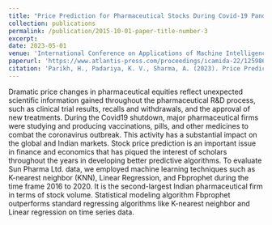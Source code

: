 ```yaml
---
title: "Price Prediction for Pharmaceutical Stocks During Covid-19 Pandemic"
collection: publications
permalink: /publication/2015-10-01-paper-title-number-3
excerpt: 
date: 2023-05-01
venue: 'International Conference on Applications of Machine Intelligence and Data Analytics (ICAMIDA 2022)'
paperurl: 'https://www.atlantis-press.com/proceedings/icamida-22/125986299'
citation: 'Parikh, H., Padariya, K. V., Sharma, A. (2023). Price Prediction for Pharmaceutical Stocks During Covid-19 Pandemic. Proceedings of the International Conference on Applications of Machine Intelligence and Data Analytics (ICAMIDA 2022), 61-68. Atlantis Press.'
---
```

Dramatic price changes in pharmaceutical equities reflect unexpected scientific information gained throughout the pharmaceutical R&D process, such as clinical trial results, recalls and withdrawals, and the approval of new treatments. During the Covid19 shutdown, major pharmaceutical firms were studying and producing vaccinations, pills, and other medicines to combat the coronavirus outbreak. This activity has a substantial impact on the global and Indian markets. Stock price prediction is an important issue in finance and economics that has piqued the interest of scholars throughout the years in developing better predictive algorithms. To evaluate Sun Pharma Ltd. data, we employed machine learning techniques such as K-nearest neighbor (KNN), Linear Regression, and Fbprophet during the time frame 2016 to 2020. It is the second-largest Indian pharmaceutical firm in terms of stock volume. Statistical modeling algorithm Fbprophet outperforms standard regressing algorithms like K-nearest neighbor and Linear regression on time series data.
